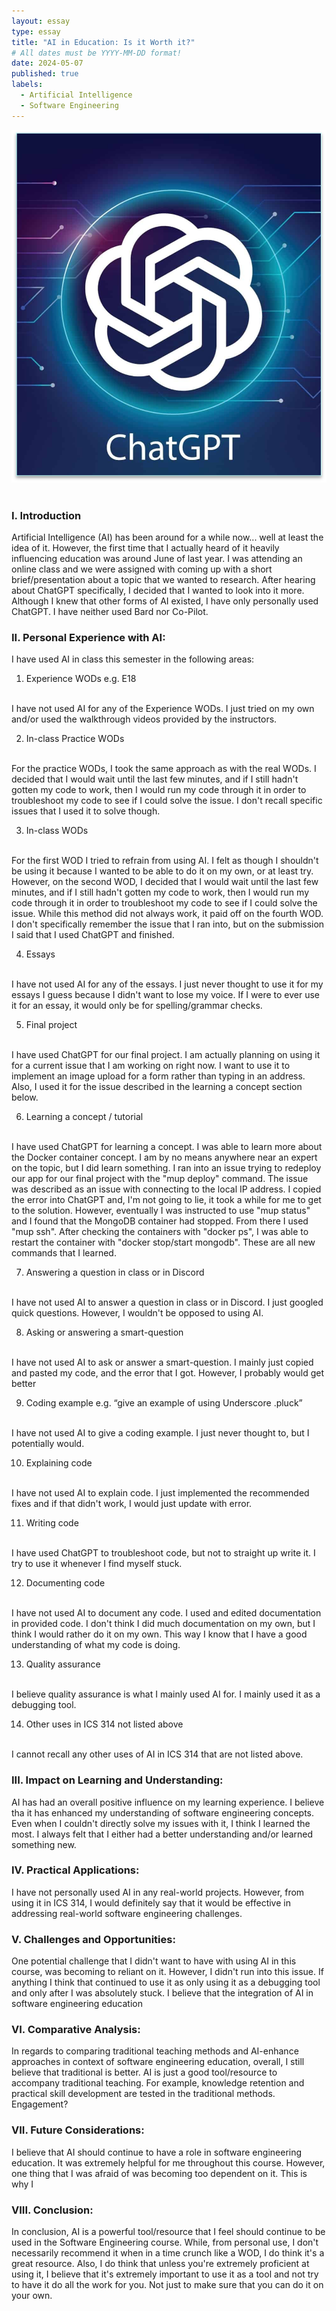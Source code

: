 ```yaml
---
layout: essay
type: essay
title: "AI in Education: Is it Worth it?"
# All dates must be YYYY-MM-DD format!
date: 2024-05-07
published: true
labels:
  - Artificial Intelligence 
  - Software Engineering
---
```


<div class="container-fluid justify-content-center">
<img width="700px" src="../img/ai-in-education/chatgpt.png">
</div>

<br>

### I. Introduction
Artificial Intelligence (AI) has been around for a while now... well at least the idea of it. However, the first time that I actually heard of it heavily influencing education was around June of last year. I was attending an online class and we were assigned with coming up with a short brief/presentation about a topic that we wanted to research. After hearing about ChatGPT specifically, I decided that I wanted to look into it more. Although I knew that other forms of AI existed, I have only personally used ChatGPT. I have neither used Bard nor Co-Pilot. 


### II. Personal Experience with AI:
I have used AI in class this semester in the following areas:

1. Experience WODs e.g. E18
<br>
I have not used AI for any of the Experience WODs. I just tried on my own and/or used the walkthrough videos provided by the instructors.


2. In-class Practice WODs
<br>
For the practice WODs, I took the same approach as with the real WODs. I decided that I would wait until the last few minutes, and if I still hadn't gotten my code to work, then I would run my code through it in order to troubleshoot my code to see if I could solve the issue. I don't recall specific issues that I used it to solve though.


3. In-class WODs
<br>
For the first WOD I tried to refrain from using AI. I felt as though I shouldn't be using it because I wanted to be able to do it on my own, or at least try. However, on the second WOD, I decided that I would wait until the last few minutes, and if I still hadn't gotten my code to work, then I would run my code through it in order to troubleshoot my code to see if I could solve the issue. While this method did not always work, it paid off on the fourth WOD. I don't specifically remember the issue that I ran into, but on the submission I said that I used ChatGPT and finished.


4. Essays
<br>
I have not used AI for any of the essays. I just never thought to use it for my essays I guess because I didn't want to lose my voice. If I were to ever use it for an essay, it would only be for spelling/grammar checks.


5. Final project
<br>
I have used ChatGPT for our final project. I am actually planning on using it for a current issue that I am working on right now. I want to use it to implement an image upload for a form rather than typing in an address. Also, I used it for the issue described in the learning a concept section below.


6. Learning a concept / tutorial
<br>
I have used ChatGPT for learning a concept. I was able to learn more about the Docker container concept. I am by no means anywhere near an expert on the topic, but I did learn something. I ran into an issue trying to redeploy our app for our final project with the "mup deploy" command. The issue was described as an issue with connecting to the local IP address. I copied the error into ChatGPT and, I'm not going to lie, it took a while for me to get to the solution. However, eventually I was instructed to use "mup status" and I found that the MongoDB container had stopped. From there I used "mup ssh". After checking the containers with "docker ps", I was able to restart the container with "docker stop/start mongodb". These are all new commands that I learned. 


7. Answering a question in class or in Discord
<br>
I have not used AI to answer a question in class or in Discord. I just googled quick questions. However, I wouldn't be opposed to using AI.


8. Asking or answering a smart-question
<br>
I have not used AI to ask or answer a smart-question. I mainly just copied and pasted my code, and the error that I got. However, I probably would get better 


9. Coding example e.g. “give an example of using Underscore .pluck”
<br>
I have not used AI to give a coding example. I just never thought to, but I potentially would.


10. Explaining code
<br>
I have not used AI to explain code. I just implemented the recommended fixes and if that didn't work, I would just update with error. 


11. Writing code
<br>
I have used ChatGPT to troubleshoot code, but not to straight up write it. I try to use it whenever I find myself stuck.

12. Documenting code
<br>
I have not used AI to document any code. I used and edited documentation in provided code. I don't think I did much documentation on my own, but I think I would rather do it on my own. This way I know that I have a good understanding of what my code is doing. 


13. Quality assurance
<br>
I believe quality assurance is what I mainly used AI for. I mainly used it as a debugging tool.


14. Other uses in ICS 314 not listed above
<br>
I cannot recall any other uses of AI in ICS 314 that are not listed above.


### III. Impact on Learning and Understanding:
AI has had an overall positive influence on my learning experience. I believe tha it has enhanced my understanding of software engineering concepts. Even when I couldn't directly solve my issues with it, I think I learned the most. I always felt that I either had a better understanding and/or learned something new.

### IV. Practical Applications:
I have not personally used AI in any real-world projects. However, from using it in ICS 314, I would definitely say that it would be effective in addressing real-world software engineering challenges. 

### V. Challenges and Opportunities:
One potential challenge that I didn't want to have with using AI in this course, was becoming to reliant on it. However, I didn't run into this issue. If anything I think that continued to use it as only using it as a debugging tool and only after I was absolutely stuck. I believe that the integration of AI in software engineering education 

### VI. Comparative Analysis:
In regards to comparing traditional teaching methods and AI-enhance approaches in context of software engineering education, overall, I still believe that traditional is better. AI is just a good tool/resource to accompany traditional teaching. For example, knowledge retention and practical skill development are tested in the traditional methods. Engagement?

### VII. Future Considerations:
I believe that AI should continue to have a role in software engineering education. It was extremely helpful for me throughout this course. However, one thing that I was afraid of was becoming too dependent on it. This is why I 

### VIII. Conclusion:
In conclusion, AI is a powerful tool/resource that I feel should continue to be used in the Software Engineering course. While, from personal use, I don't necessarily recommend it when in a time crunch like a WOD, I do think it's a great resource. Also, I do think that unless you're extremely proficient at using it, I believe that it's extremely important to use it as a tool and not try to have it do all the work for you. Not just to make sure that you can do it on your own.
